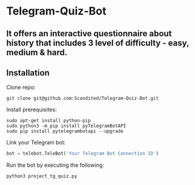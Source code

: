 # Telegram-Quiz-Bot
It offers an interactive questionnaire about history that includes 3 level of difficulty - easy, medium & hard.
---------------------------------------------------------------------------
## Installation

Clone repo:
```
git clone git@github.com:Scandited/Telegram-Quiz-Bot.git
```

Install prerequisites:
```
sudo apt-get install python-pip
sudo python3 -m pip install pyTelegramBotAPI
sudo pip install pytelegrambotapi --upgrade
````

Link your Telegram bot:
```python
bot = telebot.TeleBot('Your Telegram Bot Connection ID')
```

Run the bot by executing the following:
```
python3 project_tg_quiz.py
```


